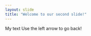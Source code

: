 ```yaml
---
layout: slide
title: "Welcome to our second slide!"
---
```

My text
Use the left arrow to go back!

